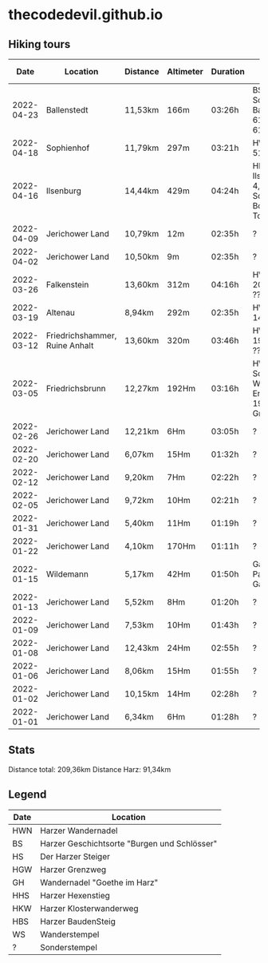 # thecodedevil.github.io

## Hiking tours
|Date      |Location                      |Distance |Altimeter|Duration|Harzer Wandernadel|
|----------|------------------------------|---------|---------|--------|------------------|
|2022-04-23|Ballenstedt                   |11,53km  |166m     |03:26h  |BS Roseburg, BS Schloss Ballenstedt, HWN 61, HWN 161, HS 61|
|2022-04-18|Sophienhof                    |11,79km  |297m     |03:21h  |HWN 48, HWN 51, HWN 97 ???|
|2022-04-16|Ilsenburg                     |14,44km  |429m     |04:24h  |HKW Kloster Ilsenburg, HWN 4, HWN 5, Sonderstempel Borkenkäferpfad-Tour 2021 ???|
|2022-04-09|Jerichower Land               |10,79km  |12m      |02:35h  |?|
|2022-04-02|Jerichower Land               |10,50km  |9m       |02:35h  |?|
|2022-03-26|Falkenstein                   |13,60km  |312m     |04:16h  |HWN 200, HWN 203, HWN 204 ???|
|2022-03-19|Altenau                       |8,94km   |292m     |02:35h  |HWN 132, HWN 149 ???|
|2022-03-12|Friedrichshammer, Ruine Anhalt|13,60km  |320m     |03:46h  |HWN 179, HWN 197, HWN 182 ???|
|2022-03-05|Friedrichsbrunn               |12,27km  |192Hm    |03:16h  |HWN 191, Schutzhütte zum Wanderschuh, Erichsburg, HWN 190, Historischer Grenzweg R4|
|2022-02-26|Jerichower Land               |12,21km  |6Hm      |03:05h  |?|
|2022-02-20|Jerichower Land               |6,07km   |15Hm     |01:32h  |?|
|2022-02-12|Jerichower Land               |9,20km   |7Hm      |02:22h  |?|
|2022-02-05|Jerichower Land               |9,72km   |10Hm     |02:21h  |?|
|2022-01-31|Jerichower Land               |5,40km   |11Hm     |01:19h  |?|
|2022-01-22|Jerichower Land               |4,10km   |170Hm    |01:11h  |?|
|2022-01-15|Wildemann                     |5,17km   |42Hm     |01:50h  |Gallenberg, WS Pavillion Gallenberg|
|2022-01-13|Jerichower Land               |5,52km   |8Hm      |01:20h  |?|
|2022-01-09|Jerichower Land               |7,53km   |10Hm     |01:43h  |?|
|2022-01-08|Jerichower Land               |12,43km  |24Hm     |02:55h  |?|
|2022-01-06|Jerichower Land               |8,06km   |15Hm     |01:55h  |?|
|2022-01-02|Jerichower Land               |10,15km  |14Hm     |02:28h  |?|
|2022-01-01|Jerichower Land               |6,34km   |6Hm      |01:28h  |?|

## Stats
Distance total: 209,36km
Distance Harz:   91,34km

## Legend
|Date|Location|
|---|---|
|HWN|Harzer Wandernadel|
|BS|Harzer Geschichtsorte "Burgen und Schlösser"|
|HS|Der Harzer Steiger|
|HGW|Harzer Grenzweg|
|GH|Wandernadel "Goethe im Harz"|
|HHS|Harzer Hexenstieg|
|HKW|Harzer Klosterwanderweg|
|HBS|Harzer BaudenSteig|
|WS|Wanderstempel|
|?|Sonderstempel|

